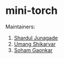 # mini-torch

Maintainers:
1. [Shardul Junagade](https://github.com/ShardulJunagade)
2. [Umang Shikarvar](https://github.com/Umang-Shikarvar)
3. [Soham Gaonkar](https://github.com/Soham-Gaonkar)
